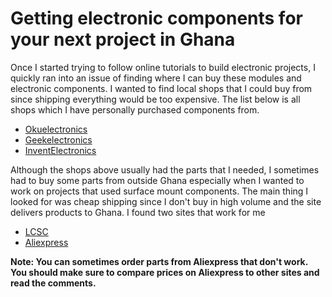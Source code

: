 # Getting electronic components for your next project in Ghana

Once I started trying to follow online tutorials to build electronic projects, I quickly ran into an issue of finding where I can buy these modules and electronic components. I wanted to find local shops that I could buy from since shipping everything would be too expensive. The list below is all shops which I have personally purchased components from.

* [Okuelectronics](https://okuelectronics.com)
* [Geekelectronics](https://geekelectronics.io)
* [InventElectronics](https://www.inventelectronics.com)

Although the shops above usually had the parts that I needed, I sometimes had to buy some parts from outside Ghana especially when I wanted to work on projects that used surface mount components. The main thing I looked for was cheap shipping since I don't buy in high volume and the site delivers products to Ghana. I found two sites that work for me

* [LCSC](https://lcsc.com) 
* [Aliexpress](https://aliexpress.com)

**Note: You can sometimes order parts from Aliexpress that don't work. You should make sure to compare prices on Aliexpress to other sites and read the comments.**

